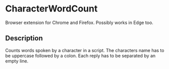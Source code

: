 # CharacterWordCount
Browser extension for Chrome and Firefox. Possibly works in Edge too.
## Description
Counts words spoken by a character in a script. The characters name has to be uppercase followed by a colon. Each reply has to be separated by an empty line.



